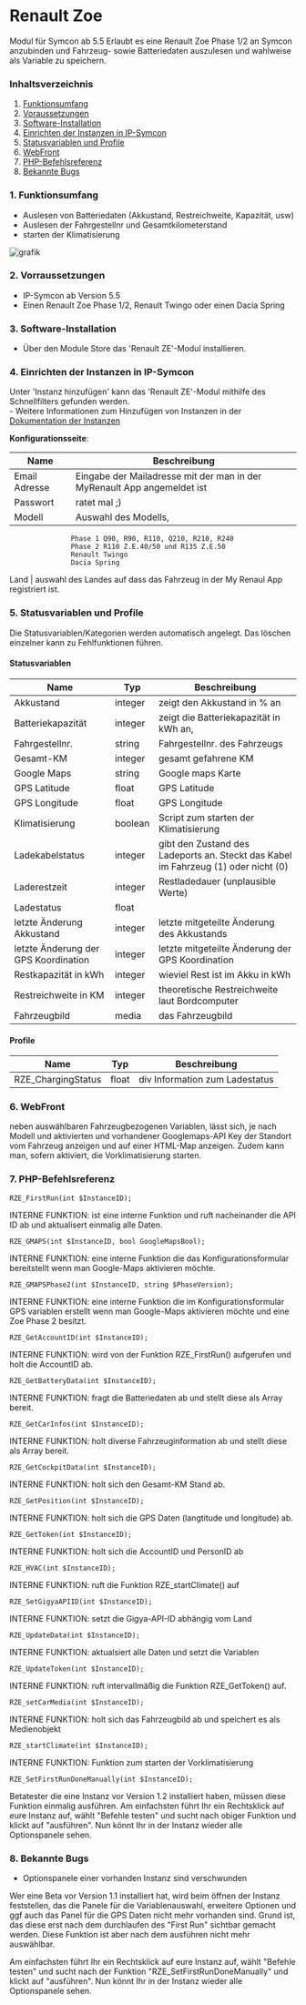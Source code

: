# Renault Zoe
Modul für Symcon ab 5.5
Erlaubt es eine Renault Zoe Phase 1/2 an Symcon anzubinden und Fahrzeug- sowie Batteriedaten auszulesen und wahlweise als Variable zu speichern.

### Inhaltsverzeichnis

1. [Funktionsumfang](#1-funktionsumfang)
2. [Voraussetzungen](#2-voraussetzungen)
3. [Software-Installation](#3-software-installation)
4. [Einrichten der Instanzen in IP-Symcon](#4-einrichten-der-instanzen-in-ip-symcon)
5. [Statusvariablen und Profile](#5-statusvariablen-und-profile)
6. [WebFront](#6-webfront)
7. [PHP-Befehlsreferenz](#7-php-befehlsreferenz)
8. [Bekannte Bugs](#8-bekannte-bugs)

### 1. Funktionsumfang

* Auslesen von Batteriedaten (Akkustand, Restreichweite, Kapazität, usw)
* Auslesen der Fahrgestellnr und Gesamtkilometerstand
* starten der Klimatisierung

![grafik](https://user-images.githubusercontent.com/57233317/117500423-eb18ab00-af7c-11eb-850c-6cec8b82d0ba.png)

### 2. Vorraussetzungen

- IP-Symcon ab Version 5.5
- Einen Renault Zoe Phase 1/2, Renault Twingo oder einen Dacia Spring

### 3. Software-Installation

* Über den Module Store das 'Renault ZE'-Modul installieren.

### 4. Einrichten der Instanzen in IP-Symcon

 Unter 'Instanz hinzufügen' kann das 'Renault ZE'-Modul mithilfe des Schnellfilters gefunden werden.  
	- Weitere Informationen zum Hinzufügen von Instanzen in der [Dokumentation der Instanzen](https://www.symcon.de/service/dokumentation/konzepte/instanzen/#Instanz_hinzufügen)

__Konfigurationsseite__:

Name             | Beschreibung
---------------- | ----------------------------------------------------------------------------------------------------------
 Email Adresse   | Eingabe der Mailadresse mit der man in der MyRenault App angemeldet ist
 Passwort        | ratet mal ;)
 Modell          | Auswahl des Modells, 
                   Phase 1 Q90, R90, R110, Q210, R210, R240
                   Phase 2 R110 Z.E.40/50 und R135 Z.E.50
                   Renault Twingo
                   Dacia Spring
 Land		 | auswahl des Landes auf dass das Fahrzeug in der My Renaul App registriert ist.


### 5. Statusvariablen und Profile

Die Statusvariablen/Kategorien werden automatisch angelegt. Das löschen einzelner kann zu Fehlfunktionen führen.

#### Statusvariablen

Name                                  | Typ     | Beschreibung
------------------------------------- | ------- | ------------
Akkustand                             | integer | zeigt den Akkustand in % an
Batteriekapazität                     | integer | zeigt die Batteriekapazität in kWh an,
Fahrgestellnr.                        | string  | Fahrgestellnr. des Fahrzeugs
Gesamt-KM                             | integer | gesamt gefahrene KM
Google Maps                           | string  | Google maps Karte
GPS Latitude                          | float   | GPS Latitude
GPS Longitude                         | float   | GPS Longitude
Klimatisierung                        | boolean | Script zum starten der Klimatisierung
Ladekabelstatus                       | integer | gibt den Zustand des Ladeports an. Steckt das Kabel im Fahrzeug (1) oder nicht (0)
Laderestzeit                          | integer | Restladedauer (unplausible Werte)
Ladestatus                            | float   | 
letzte Änderung Akkustand             | integer | letzte mitgeteilte Änderung des Akkustands
letzte Änderung der GPS Koordination  | integer | letzte mitgeteilte Änderung der GPS Koordination
Restkapazität in kWh                  | integer | wieviel Rest ist im Akku in kWh
Restreichweite in KM                  | integer | theoretische Restreichweite laut Bordcomputer
Fahrzeugbild                          | media   | das Fahrzeugbild


#### Profile

Name                   | Typ     | Beschreibung
---------------------- | ------- | ------------
RZE_ChargingStatus     | float   | div Information zum Ladestatus

### 6. WebFront

neben auswählbaren Fahrzeugbezogenen Variablen, lässt sich, je nach Modell und aktivierten und vorhandener Googlemaps-API Key der Standort vom Fahrzeug anzeigen und auf einer HTML-Map anzeigen. Zudem kann man, sofern aktiviert, die Vorklimatisierung starten.

### 7. PHP-Befehlsreferenz

`RZE_FirstRun(int $InstanceID);`

INTERNE FUNKTION: ist eine interne Funktion und ruft nacheinander die API ID ab und aktualisert einmalig alle Daten.

`RZE_GMAPS(int $InstanceID, bool GoogleMapsBool);`

INTERNE FUNKTION: eine interne Funktion die das Konfigurationsformular bereitstellt wenn man Google-Maps aktivieren möchte.

`RZE_GMAPSPhase2(int $InstanceID, string $PhaseVersion);`

INTERNE FUNKTION: eine interne Funktion die im Konfigurationsformular GPS variablen erstellt wenn man Google-Maps aktivieren möchte und eine Zoe Phase 2 besitzt.

`RZE_GetAccountID(int $InstanceID);`

INTERNE FUNKTION: wird von der Funktion RZE_FirstRun() aufgerufen und holt die AccountID ab.

`RZE_GetBatteryData(int $InstanceID);`

INTERNE FUNKTION: fragt die Batteriedaten ab und stellt diese als Array bereit.

`RZE_GetCarInfos(int $InstanceID);`

INTERNE FUNKTION: holt diverse Fahrzeuginformation ab und stellt diese als Array bereit.

`RZE_GetCockpitData(int $InstanceID);`

INTERNE FUNKTION: holt sich den Gesamt-KM Stand ab.

`RZE_GetPosition(int $InstanceID);`

INTERNE FUNKTION: holt sich die GPS Daten (langtitude und longitude) ab.

`RZE_GetToken(int $InstanceID);`

INTERNE FUNKTION: holt sich die AccountID und PersonID ab

`RZE_HVAC(int $InstanceID);`

INTERNE FUNKTION: ruft die Funktion RZE_startClimate() auf

`RZE_SetGigyaAPIID(int $InstanceID);`

INTERNE FUNKTION: setzt die Gigya-API-ID abhängig vom Land

`RZE_UpdateData(int $InstanceID);`

INTERNE FUNKTION: aktualsiert alle Daten und setzt die Variablen

`RZE_UpdateToken(int $InstanceID);`

INTERNE FUNKTION: ruft intervallmäßig die Funktion RZE_GetToken() auf.

`RZE_setCarMedia(int $InstanceID);`

INTERNE FUNKTION: holt sich das Fahrzeugbild ab und speichert es als Medienobjekt

`RZE_startClimate(int $InstanceID);`

INTERNE FUNKTION: Funktion zum starten der Vorklimatisierung

`RZE_SetFirstRunDoneManually(int $InstanceID);`

Betatester die eine Instanz vor Version 1.2 installiert haben, müssen diese Funktion einmalig ausführen. Am einfachsten führt Ihr ein Rechtsklick auf eure Instanz auf, wählt "Befehle testen" und sucht nach obiger Funktion und klickt auf "ausführen". Nun könnt Ihr in der Instanz wieder alle Optionspanele sehen.

### 8. Bekannte Bugs

* Optionspanele einer vorhanden Instanz sind verschwunden

Wer eine Beta vor Version 1.1 installiert hat, wird beim öffnen der Instanz feststellen, das die Panele für die Variablenauswahl, erweitere Optionen und ggf auch das Panel für die GPS Daten nicht mehr vorhanden sind. Grund ist, das diese erst nach dem durchlaufen des "First Run" sichtbar gemacht werden. Diese Funktion ist aber nach dem ausführen nicht mehr auswählbar. 

Am einfachsten führt Ihr ein Rechtsklick auf eure Instanz auf, wählt "Befehle testen" und sucht nach der Funktion "RZE_SetFirstRunDoneManually" und klickt auf "ausführen". Nun könnt Ihr in der Instanz wieder alle Optionspanele sehen.